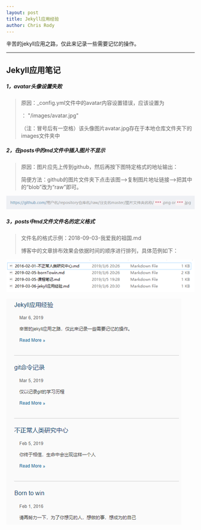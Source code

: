 ```yaml
---
layout: post
title: Jekyll应用经验
author: Chris Rody
---
```


辛苦的jekyll应用之路，仅此来记录一些需要记忆的操作。

---

##  Jekyll应用笔记

##### 1，avatar头像设置失败

> 原因：_config.yml文件中的avatar内容设置错误，应该设置为
>
> ： "/images/avatar.jpg"
>
> （注：冒号后有一空格）该头像图片avatar.jpg存在于本地仓库文件夹下的images文件夹中

##### 2，在posts中的md文件中插入图片不显示

>原因：图片应先上传到github，然后再按下图特定格式的地址输出：
>
>简便方法：github的图片文件夹下点击该图-->复制图片地址链接-->把其中的“blob”改为“raw”即可。

![地址格式](https://github.com/rodyyyy/rodyyyy.github.io/raw/master/images/图片地址格式.png)

##### 3，posts中md文件文件名的定义格式

>文件名的格式示例：2018-09-03-我爱我的祖国.md
>
>博客中的文章排布效果会依据时间的顺序进行排列，具体范例如下：

![md文件名格式](https://github.com/rodyyyy/rodyyyy.github.io/raw/master/images/文件名.png)

![md文件名格式](https://github.com/rodyyyy/rodyyyy.github.io/raw/master/images/博客列表名.png)